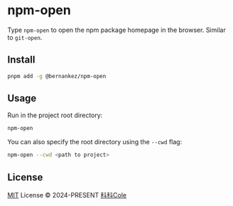 # npm-open

Type `npm-open` to open the npm package homepage in the browser. Similar to `git-open`.

## Install

```sh
pnpm add -g @bernankez/npm-open
```

## Usage

Run in the project root directory:

```sh
npm-open
```

You can also specify the root directory using the `--cwd` flag:

```sh
npm-open --cwd <path to project>
```

## License

[MIT](LICENSE) License © 2024-PRESENT [科科Cole](https://github.com/Bernankez)
